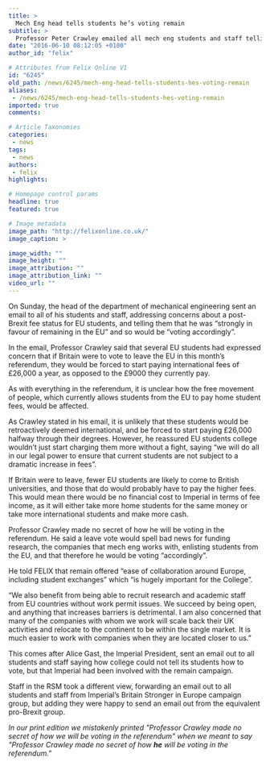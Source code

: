 ```yaml
---
title: >
  Mech Eng head tells students he’s voting remain
subtitle: >
  Professor Peter Crawley emailed all mech eng students and staff telling them life would be harder after Brexit
date: "2016-06-10 08:12:05 +0100"
author_id: "felix"

# Attributes from Felix Online V1
id: "6245"
old_path: /news/6245/mech-eng-head-tells-students-hes-voting-remain
aliases:
 - /news/6245/mech-eng-head-tells-students-hes-voting-remain
imported: true
comments:

# Article Taxonomies
categories:
 - news
tags:
 - news
authors:
 - felix
highlights:

# Homepage control params
headline: true
featured: true

# Image metadata
image_path: "http://felixonline.co.uk/"
image_caption: >

image_width: ""
image_height: ""
image_attribution: ""
image_attribution_link: ""
video_url: ""
---
```


On Sunday, the head of the department of mechanical engineering sent an email to all of his students and staff, addressing concerns about a post-Brexit fee status for EU students, and telling them that he was “strongly in favour of remaining in the EU” and so would be “voting accordingly”.

In the email, Professor Crawley said that several EU students had expressed concern that if Britain were to vote to leave the EU in this month’s referendum, they would be forced to start paying international fees of £26,000 a year, as opposed to the £9000 they currently pay.

As with everything in the referendum, it is unclear how the free movement of people, which currently allows students from the EU to pay home student fees, would be affected.

As Crawley stated in his email, it is unlikely that these students would be retroactively deemed international, and be forced to start paying £26,000 halfway through their degrees. However, he reassured EU students college wouldn’t just start charging them more without a fight, saying “we will do all in our legal power to ensure that current students are not subject to a dramatic increase in fees”.

If Britain were to leave, fewer EU students are likely to come to British universities, and those that do would probably have to pay the higher fees. This would mean there would be no financial cost to Imperial in terms of fee income, as it will either take more home students for the same money or take more international students and make more cash.

Professor Crawley made no secret of how he will be voting in the referendum. He said a leave vote would spell bad news for funding research, the companies that mech eng works with, enlisting students from the EU, and that therefore he would be voting “accordingly”.

He told FELIX that remain offered “ease of collaboration around Europe, including student exchanges” which “is hugely important for the College”.

“We also benefit from being able to recruit research and academic staff from EU countries without work permit issues. We succeed by being open, and anything that increases barriers is detrimental. I am also concerned that many of the companies with whom we work will scale back their UK activities and relocate to the continent to be within the single market. It is much easier to work with companies when they are located closer to us.”

This comes after Alice Gast, the Imperial President, sent an email out to all students and staff saying how college could not tell its students how to vote, but that Imperial had been involved with the remain campaign.

Staff in the RSM took a different view, forwarding an email out to all students and staff from Imperial’s Britain Stronger in Europe campaign group, but adding they were happy to send an email out from the equivalent pro-Brexit group.

_In our print edition we mistakenly printed "Professor Crawley made no secret of how we will be voting in the referendum" when we meant to say "Professor Crawley made no secret of how **he** will be voting in the referendum."_
